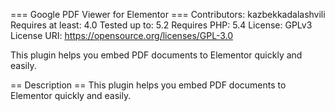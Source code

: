 === Google PDF Viewer for Elementor ===
Contributors: kazbekkadalashvili
Requires at least: 4.0
Tested up to: 5.2
Requires PHP: 5.4
License: GPLv3
License URI: https://opensource.org/licenses/GPL-3.0

This plugin helps you embed PDF documents to Elementor quickly and easily. 

== Description ==
This plugin helps you embed PDF documents to Elementor quickly and easily. 